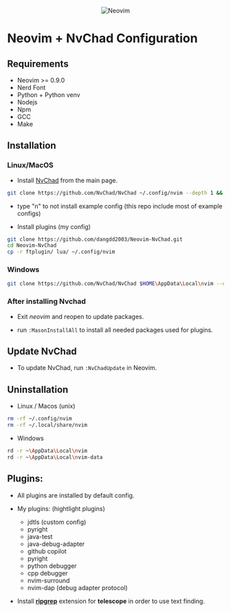 <div align="center">

![Neovim](https://raw.githubusercontent.com/neovim/neovim.github.io/master/logos/neovim-logo-300x87.png)

</div>

# Neovim + NvChad Configuration

## Requirements

- Neovim >= 0.9.0
- Nerd Font
- Python + Python venv
- Nodejs
- Npm
- GCC
- Make

## Installation

### Linux/MacOS

- Install [NvChad](https://nvchad.com/docs/quickstart/install) from the main
  page.

```bash
git clone https://github.com/NvChad/NvChad ~/.config/nvim --depth 1 && nvim
```

- type "n" to not install example config (this repo include most of example
  configs)

- Install plugins (my config)

```bash
git clone https://github.com/dangdd2003/Neovim-NvChad.git
cd Neovim-NvChad
cp -r ftplugin/ lua/ ~/.config/nvim
```

### Windows

```bash
git clone https://github.com/NvChad/NvChad $HOME\AppData\Local\nvim --depth 1 && nvim
```

### After installing Nvchad

- Exit _neovim_ and reopen to update packages.

- run `:MasonInstallAll` to install all needed packages used for plugins.

## Update NvChad

- To update NvChad, run `:NvChadUpdate` in Neovim.

## Uninstallation

- Linux / Macos (unix)

```bash
rm -rf ~/.config/nvim
rm -rf ~/.local/share/nvim
```

- Windows

```bash
rd -r ~\AppData\Local\nvim
rd -r ~\AppData\Local\nvim-data
```

## Plugins:

- All plugins are installed by default config.
- My plugins: (hightlight plugins)

  - jdtls (custom config)
  - pyright
  - java-test
  - java-debug-adapter
  - github copilot
  - pyright
  - python debugger
  - cpp debugger
  - nvim-surround
  - nvim-dap (debug adapter protocol)

- Install **[ripgrep](https://github.com/BurntSushi/ripgrep#installation)**
  extension for **telescope** in order to use text finding.
